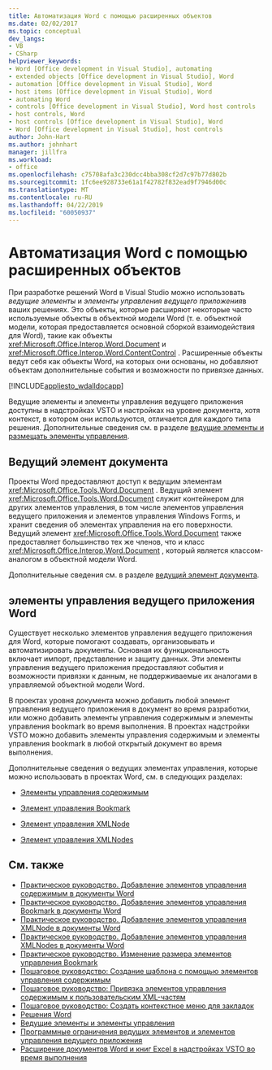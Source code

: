 ```yaml
---
title: Автоматизация Word с помощью расширенных объектов
ms.date: 02/02/2017
ms.topic: conceptual
dev_langs:
- VB
- CSharp
helpviewer_keywords:
- Word [Office development in Visual Studio], automating
- extended objects [Office development in Visual Studio], Word
- automation [Office development in Visual Studio], Word
- host items [Office development in Visual Studio], Word
- automating Word
- controls [Office development in Visual Studio], Word host controls
- host controls, Word
- host controls [Office development in Visual Studio], Word
- Word [Office development in Visual Studio], host controls
author: John-Hart
ms.author: johnhart
manager: jillfra
ms.workload:
- office
ms.openlocfilehash: c75708afa3c230dcc4bba308cf2d7c97b77d802b
ms.sourcegitcommit: 1fc6ee928733e61a1f42782f832ead9f7946d00c
ms.translationtype: MT
ms.contentlocale: ru-RU
ms.lasthandoff: 04/22/2019
ms.locfileid: "60050937"
---
```

# <a name="automate-word-by-using-extended-objects"></a>Автоматизация Word с помощью расширенных объектов
  При разработке решений Word в Visual Studio можно использовать *ведущие элементы* и *элементы управления ведущего приложения*в ваших решениях. Это объекты, которые расширяют некоторые часто используемые объекты в объектной модели Word (т. е. объектной модели, которая предоставляется основной сборкой взаимодействия для Word), такие как объекты <xref:Microsoft.Office.Interop.Word.Document> и <xref:Microsoft.Office.Interop.Word.ContentControl> . Расширенные объекты ведут себя как объекты Word, на которых они основаны, но добавляют объектам дополнительные события и возможности по привязке данных.

 [!INCLUDE[appliesto_wdalldocapp](../vsto/includes/appliesto-wdalldocapp-md.md)]

 Ведущие элементы и элементы управления ведущего приложения доступны в надстройках VSTO и настройках на уровне документа, хотя контекст, в котором они используются, отличается для каждого типа решения. Дополнительные сведения см. в разделе [ведущие элементы и размещать элементы управления](../vsto/host-items-and-host-controls-overview.md).

## <a name="document-host-item"></a>Ведущий элемент документа
 Проекты Word предоставляют доступ к ведущим элементам <xref:Microsoft.Office.Tools.Word.Document> . Ведущий элемент <xref:Microsoft.Office.Tools.Word.Document> служит контейнером для других элементов управления, в том числе элементов управления ведущего приложения и элементов управления Windows Forms, и хранит сведения об элементах управления на его поверхности. Ведущий элемент <xref:Microsoft.Office.Tools.Word.Document> также предоставляет большинство тех же членов, что и класс <xref:Microsoft.Office.Interop.Word.Document> , который является классом-аналогом в объектной модели Word.

 Дополнительные сведения см. в разделе [ведущий элемент документа](../vsto/document-host-item.md).

## <a name="word-host-controls"></a>элементы управления ведущего приложения Word
 Существует несколько элементов управления ведущего приложения для Word, которые помогают создавать, организовывать и автоматизировать документы. Основная их функциональность включает импорт, представление и защиту данных. Эти элементы управления ведущего приложения предоставляют события и возможности привязки к данным, не поддерживаемые их аналогами в управляемой объектной модели Word.

 В проектах уровня документа можно добавить любой элемент управления ведущего приложения в документ во время разработки, или можно добавить элементы управления содержимым и элементы управления bookmark во время выполнения. В проектах надстройки VSTO можно добавить элементы управления содержимым и элементы управления bookmark в любой открытый документ во время выполнения.

 Дополнительные сведения о ведущих элементах управления, которые можно использовать в проектах Word, см. в следующих разделах:

- [Элементы управления содержимым](../vsto/content-controls.md)

- [Элемент управления Bookmark](../vsto/bookmark-control.md)

- [Элемент управления XMLNode](../vsto/xmlnode-control.md)

- [Элемент управления XMLNodes](../vsto/xmlnodes-control.md)

## <a name="see-also"></a>См. также
- [Практическое руководство. Добавление элементов управления содержимым в документы Word](../vsto/how-to-add-content-controls-to-word-documents.md)
- [Практическое руководство. Добавление элементов управления Bookmark в документы Word](../vsto/how-to-add-bookmark-controls-to-word-documents.md)
- [Практическое руководство. Добавление элементов управления XMLNode в документы Word](../vsto/how-to-add-xmlnode-controls-to-word-documents.md)
- [Практическое руководство. Добавление элементов управления XMLNodes в документы Word](../vsto/how-to-add-xmlnodes-controls-to-word-documents.md)
- [Практическое руководство. Изменение размера элементов управления Bookmark](../vsto/how-to-resize-bookmark-controls.md)
- [Пошаговое руководство: Создание шаблона с помощью элементов управления содержимым](../vsto/walkthrough-creating-a-template-by-using-content-controls.md)
- [Пошаговое руководство: Привязка элементов управления содержимым к пользовательским XML-частям](../vsto/walkthrough-binding-content-controls-to-custom-xml-parts.md)
- [Пошаговое руководство: Создать контекстное меню для закладок](../vsto/walkthrough-creating-shortcut-menus-for-bookmarks.md)
- [Решения Word](../vsto/word-solutions.md)
- [Ведущие элементы и элементы управления](../vsto/host-items-and-host-controls-overview.md)
- [Программные ограничения ведущих элементов и элементов управления ведущего приложения](../vsto/programmatic-limitations-of-host-items-and-host-controls.md)
- [Расширение документов Word и книг Excel в надстройках VSTO во время выполнения](../vsto/extending-word-documents-and-excel-workbooks-in-vsto-add-ins-at-run-time.md)
